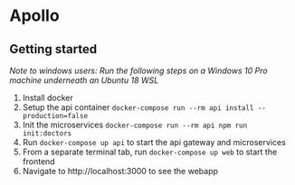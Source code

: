 # Apollo

## Getting started
*Note to windows users: Run the following steps on a Windows 10 Pro machine underneath an Ubuntu 18 WSL*
1. Install docker
2. Setup the api container `docker-compose run --rm api install --production=false`
3. Init the microservices `docker-compose run --rm api npm run init:doctors`
4. Run `docker-compose up api` to start the api gateway and microservices
5. From a separate terminal tab, run `docker-compose up web` to start the frontend
6. Navigate to http://localhost:3000 to see the webapp
